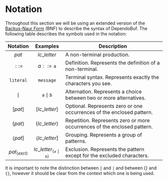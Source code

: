 # Notation

Throughout this section we will be using an extended version of the
[Backus-Naur Form](https://en.wikipedia.org/wiki/Backus%E2%80%93Naur_form)
(BNF) to describe the syntax of DependoBuf. The following table describes the
symbols used in the notation:

|           Notation           |                         Examples                         | Description                                                              |
|:----------------------------:|:--------------------------------------------------------:|--------------------------------------------------------------------------|
|            $pat$             |                       $lc\_letter$                       | A non-terminal production.                                               |
|            $::=$             |                    $a ::= \texttt{a}$                    | Definition. Represents the definition of a non-terminal.                 |
|      $\texttt{literal}$      |                    $\texttt{message}$                    | Terminal syntax. Represents exactly the characters you see.              |
|            $\mid$            |               $\texttt{a} \mid \texttt{b}$               | Alternation. Represents a choice between two or more alternatives.       |
|           $[pat]$            |                      $[lc\_letter]$                      | Optional. Represents zero or one occurrences of the enclosed pattern.    |
|     $\lbrace pat\rbrace$     |               $\lbrace lc\_letter\rbrace$                | Repetition. Represents zero or more occurrences of the enclosed pattern. |
|     $\lgroup pat\rgroup$     |               $\lgroup lc\_letter\rgroup$                | Grouping. Represents a group of patterns.                                |
| $pat_{\langle excl \rangle}$ | $lc\_letter_{\langle \texttt{a} \mid \texttt{b}\rangle}$ | Exclusion. Represents the pattern except for the excluded characters.    |

It is important to note the distinction between $\mid$ and $\texttt{|}$ and
between $\lbrace \rbrace$ and $\texttt{\{} \texttt{\}}$, however
it should be clear from the context which one is being used.
